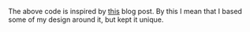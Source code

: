 The above code is inspired by [this](https://mbuffett.com/posts/bevy-snake-tutorial/) blog post. By this I mean that
I based some of my design around it, but kept it unique.
